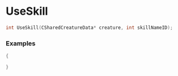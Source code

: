 # UseSkill
```cpp - C++
int UseSkill(CSharedCreatureData* creature, int skillNameID);
```

### Examples
```cpp - C++
{

}
```
